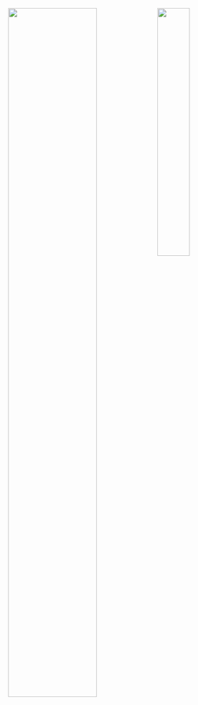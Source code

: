 <img align="left" src="https://github-readme-stats.vercel.app/api?username=viletyy" width="60%" />
<img src="https://github-readme-stats.vercel.app/api/top-langs/?username=anuraghazra&hide=javascript,html" width="36%" />
